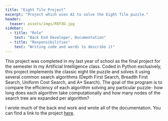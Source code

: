 ```yaml
---
title: "Eight Tile Project"
excerpt: "Project which uses AI to solve the Eight Tile puzzle."
header:
  teaser: assets/imgs/R8fXD.jpg
sidebar:
  - title: "Role"
    text: "Back End Developer, Documentation"
  - title: "Responsibilities"
    text: "Writing code and words to describe it"
---
```


This project was completed in my last year of school as the final project for the semester in my Artificial Intelligence class. Coded in Python exclusively, this project implements the classic eight tile puzzle and solves it using several common search algorithms (Depth First Search, Breadth First Search, Uniform Cost Search, and A* Search). The goal of the program is to compare the efficiency of each algorithm solving any particular puzzle- how long does each algorithm take computationally and how many nodes of the search tree are expanded per algorithm? 

I wrote much of the back end work and wrote all of the documentation. You can find a link to the project [here](https://github.com/parkergray221/Coursework/tree/master/CSC%20665%20-%20Artificial%20Intelligence/EightTileAI).

